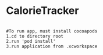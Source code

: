 # CalorieTracker

```

#To run app, must install cocoapods
1.cd to directory root
2.run 'pod install'
3.run application from .xcworkspace


```

